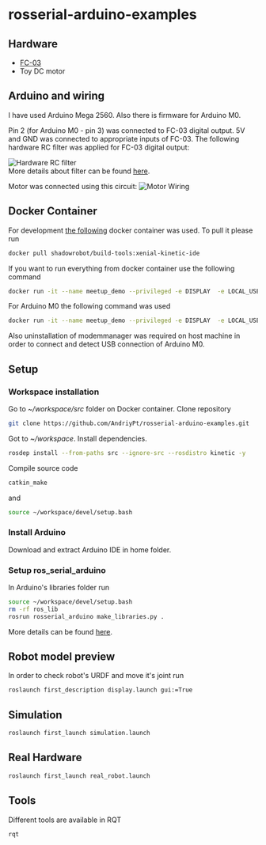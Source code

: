 # rosserial-arduino-examples
## Hardware 
  * [FC-03](https://www.aliexpress.com/item/Tacho-sensor-Slot-type-Optocoupler-Tacho-generator-Counter-Module-for-Arduino-for-Raspberry-pi/32319062749.html) 
  * Toy DC motor

## Arduino and wiring
I have used Arduino Mega 2560.
Also there is firmware for Arduino M0.

Pin 2 (for Arduino M0 - pin 3) was connected to FC-03 digital output.
5V and GND was connected to appropriate inputs of FC-03.
The following hardware RC filter was applied for FC-03 digital output:

![Hardware RC filter](http://i.imgur.com/bFJ8vnQ.png "Hardware RC filter")  
More details about filter can be found [here](https://forum.arduino.cc/index.php?topic=342650.0).

Motor was connected using this circuit:
![Motor Wiring](https://www.codeproject.com/KB/boards-embedded-devices/845211/9.1.jpg "Motor Wiring")

## Docker Container
For development [the following](https://hub.docker.com/r/shadowrobot/build-tools/) docker container was used.
To pull it please run
```bash
docker pull shadowrobot/build-tools:xenial-kinetic-ide
```
If you want to run everything from docker container use the following command
```bash
docker run -it --name meetup_demo --privileged -e DISPLAY  -e LOCAL_USER_ID=$(id -u) -v /dev/ttyUSB0:/dev/ttyUSB0 -v /tmp/.X11-unix:/tmp/.X11-unix:rw shadowrobot/build-tools:xenial-kinetic-ide
```

For Arduino M0 the following command was used
```bash
docker run -it --name meetup_demo --privileged -e DISPLAY  -e LOCAL_USER_ID=$(id -u) -v /dev/bus/usb:/dev/bus/usb -v /dev/ttyACM0:/dev/ttyACM0 -v /tmp/.X11-unix:/tmp/.X11-unix:rw shadowrobot/build-tools:xenial-kinetic-ide
```
Also uninstallation of modemmanager was required on host machine in order to connect and detect USB connection of Arduino M0.

## Setup

### Workspace installation

Go to *~/workspace/src* folder on Docker container.
Clone repository
```bash
git clone https://github.com/AndriyPt/rosserial-arduino-examples.git
```
Got to *~/workspace*.
Install dependencies.
```bash
rosdep install --from-paths src --ignore-src --rosdistro kinetic -y
```

Compile source code
```bash
catkin_make
```
and
```bash
source ~/workspace/devel/setup.bash
```

### Install Arduino
Download and extract Arduino IDE in home folder.

### Setup ros_serial_arduino
In Arduino's libraries folder run
```bash
source ~/workspace/devel/setup.bash
rm -rf ros_lib
rosrun rosserial_arduino make_libraries.py .
```
More details can be found [here](http://wiki.ros.org/rosserial_arduino/Tutorials/Arduino%20IDE%20Setup).

## Robot model preview
In order to check robot's URDF and move it's joint run
```bash
roslaunch first_description display.launch gui:=True
```

## Simulation
```bash
roslaunch first_launch simulation.launch
```

## Real Hardware 
```bash
roslaunch first_launch real_robot.launch
```

## Tools
Different tools are available in RQT
```bash
rqt
```